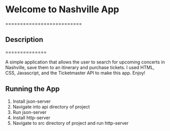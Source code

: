 # Welcome to Nashville App
==========================

## Description
==============

A simple application that allows the user to search for upcoming concerts in Nashville, save them to an itinerary and purchase tickets. I used HTML, CSS, Javascript, and the Ticketmaster API to make this app. Enjoy!

## Running the App

1. Install json-server
2. Navigate into api directory of project
3. Run json-server
4. Install http-server
5. Navigate to src directory of project and run http-server